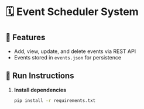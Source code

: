 # 🗓️ Event Scheduler System

## 🔧 Features
- Add, view, update, and delete events via REST API
- Events stored in `events.json` for persistence

## 🚀 Run Instructions

1. **Install dependencies**
   ```bash
   pip install -r requirements.txt

